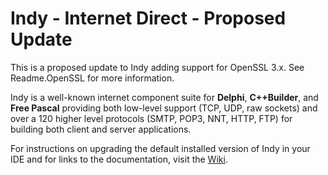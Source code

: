 # Indy - Internet Direct - Proposed Update

This is a proposed update to Indy adding support for OpenSSL 3.x. See Readme.OpenSSL for more information.

Indy is a well-known internet component suite for **Delphi**, **C++Builder**, and **Free Pascal** providing both low-level 
support (TCP, UDP, raw sockets) and over a 120 higher level protocols (SMTP, POP3, NNT, HTTP, FTP) for building both client and server applications.

For instructions on upgrading the default installed version of Indy in your IDE and for links to the documentation, visit the [Wiki](https://github.com/IndySockets/Indy/wiki).
